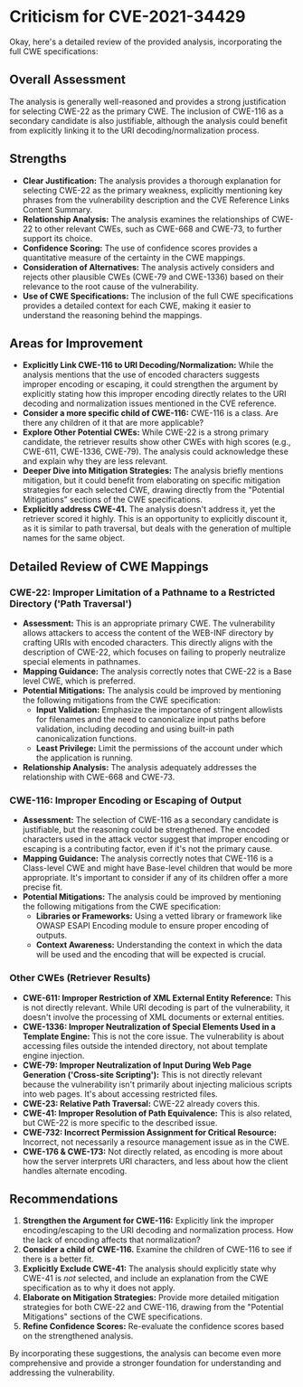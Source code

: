 # Criticism for CVE-2021-34429

Okay, here's a detailed review of the provided analysis, incorporating the full CWE specifications:

## Overall Assessment

The analysis is generally well-reasoned and provides a strong justification for selecting CWE-22 as the primary CWE. The inclusion of CWE-116 as a secondary candidate is also justifiable, although the analysis could benefit from explicitly linking it to the URI decoding/normalization process.

## Strengths

*   **Clear Justification:** The analysis provides a thorough explanation for selecting CWE-22 as the primary weakness, explicitly mentioning key phrases from the vulnerability description and the CVE Reference Links Content Summary.
*   **Relationship Analysis:** The analysis examines the relationships of CWE-22 to other relevant CWEs, such as CWE-668 and CWE-73, to further support its choice.
*   **Confidence Scoring:** The use of confidence scores provides a quantitative measure of the certainty in the CWE mappings.
*   **Consideration of Alternatives:** The analysis actively considers and rejects other plausible CWEs (CWE-79 and CWE-1336) based on their relevance to the root cause of the vulnerability.
*   **Use of CWE Specifications:** The inclusion of the full CWE specifications provides a detailed context for each CWE, making it easier to understand the reasoning behind the mappings.

## Areas for Improvement

*   **Explicitly Link CWE-116 to URI Decoding/Normalization:** While the analysis mentions that the use of encoded characters suggests improper encoding or escaping, it could strengthen the argument by explicitly stating how this improper encoding directly relates to the URI decoding and normalization issues mentioned in the CVE reference.
*   **Consider a more specific child of CWE-116:** CWE-116 is a class. Are there any children of it that are more applicable?
*   **Explore Other Potential CWEs:** While CWE-22 is a strong primary candidate, the retriever results show other CWEs with high scores (e.g., CWE-611, CWE-1336, CWE-79). The analysis could acknowledge these and explain why they are less relevant.
*   **Deeper Dive into Mitigation Strategies:** The analysis briefly mentions mitigation, but it could benefit from elaborating on specific mitigation strategies for each selected CWE, drawing directly from the "Potential Mitigations" sections of the CWE specifications.
*   **Explicitly address CWE-41.** The analysis doesn't address it, yet the retriever scored it highly. This is an opportunity to explicitly discount it, as it is similar to path traversal, but deals with the generation of multiple names for the same object.

## Detailed Review of CWE Mappings

### CWE-22: Improper Limitation of a Pathname to a Restricted Directory ('Path Traversal')

*   **Assessment:** This is an appropriate primary CWE. The vulnerability allows attackers to access the content of the WEB-INF directory by crafting URIs with encoded characters. This directly aligns with the description of CWE-22, which focuses on failing to properly neutralize special elements in pathnames.
*   **Mapping Guidance:** The analysis correctly notes that CWE-22 is a Base level CWE, which is preferred.
*   **Potential Mitigations:** The analysis could be improved by mentioning the following mitigations from the CWE specification:
    *   **Input Validation:** Emphasize the importance of stringent allowlists for filenames and the need to canonicalize input paths before validation, including decoding and using built-in path canonicalization functions.
    *   **Least Privilege:** Limit the permissions of the account under which the application is running.
*   **Relationship Analysis:** The analysis adequately addresses the relationship with CWE-668 and CWE-73.

### CWE-116: Improper Encoding or Escaping of Output

*   **Assessment:** The selection of CWE-116 as a secondary candidate is justifiable, but the reasoning could be strengthened. The encoded characters used in the attack vector suggest that improper encoding or escaping is a contributing factor, even if it's not the primary cause.
*   **Mapping Guidance:** The analysis correctly notes that CWE-116 is a Class-level CWE and might have Base-level children that would be more appropriate. It's important to consider if any of its children offer a more precise fit.
*   **Potential Mitigations:** The analysis could be improved by mentioning the following mitigations from the CWE specification:
    *   **Libraries or Frameworks:** Using a vetted library or framework like OWASP ESAPI Encoding module to ensure proper encoding of outputs.
    *   **Context Awareness:** Understanding the context in which the data will be used and the encoding that will be expected is crucial.

### Other CWEs (Retriever Results)

*   **CWE-611: Improper Restriction of XML External Entity Reference:** This is not directly relevant. While URI decoding is part of the vulnerability, it doesn't involve the processing of XML documents or external entities.
*   **CWE-1336: Improper Neutralization of Special Elements Used in a Template Engine:** This is not the core issue. The vulnerability is about accessing files outside the intended directory, not about template engine injection.
*   **CWE-79: Improper Neutralization of Input During Web Page Generation ('Cross-site Scripting'):** This is not directly relevant because the vulnerability isn't primarily about injecting malicious scripts into web pages. It's about accessing restricted files.
*   **CWE-23: Relative Path Traversal:** CWE-22 already covers this.
*   **CWE-41: Improper Resolution of Path Equivalence:** This is also related, but CWE-22 is more specific to the described issue.
*   **CWE-732: Incorrect Permission Assignment for Critical Resource:** Incorrect, not necessarily a resource management issue as in the CWE.
*   **CWE-176 & CWE-173:** Not directly related, as encoding is more about how the server interprets URI characters, and less about how the client handles alternate encoding.

## Recommendations

1.  **Strengthen the Argument for CWE-116:** Explicitly link the improper encoding/escaping to the URI decoding and normalization process. How the lack of encoding affects that normalization?
2.  **Consider a child of CWE-116.** Examine the children of CWE-116 to see if there is a better fit.
3.  **Explicitly Exclude CWE-41:** The analysis should explicitly state why CWE-41 is *not* selected, and include an explanation from the CWE specification as to why it does not apply.
4.  **Elaborate on Mitigation Strategies:** Provide more detailed mitigation strategies for both CWE-22 and CWE-116, drawing from the "Potential Mitigations" sections of the CWE specifications.
5.  **Refine Confidence Scores:** Re-evaluate the confidence scores based on the strengthened analysis.

By incorporating these suggestions, the analysis can become even more comprehensive and provide a stronger foundation for understanding and addressing the vulnerability.